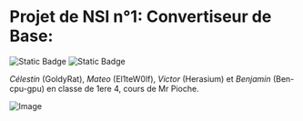 # Projet de NSI n°1: Convertiseur de Base:

![Static Badge](https://img.shields.io/badge/Groupe_1-Projet_1-blue?style=flat-square)
![Static Badge](https://img.shields.io/badge/Langage-Python-green?logo=python&logoColor=green&style=flat-square)

*Célestin* (GoldyRat), *Mateo* (El1teW0lf), *Victor* (Herasium) et *Benjamin* (Ben-cpu-gpu) en classe de 1ere 4, cours de Mr Pioche.

![Image](https://ibb.co/L1HT8Yy)
